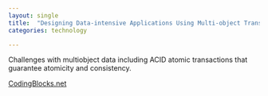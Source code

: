 ```yaml
---
layout: single
title:  "Designing Data-intensive Applications Using Multi-object Transactions"
categories: technology

---
```

Challenges with multiobject data including ACID atomic transactions that guarantee atomicity and consistency.  

[CodingBlocks.net](https://www.codingblocks.net/podcast/designing-data-intensive-applications-multi-object-transactions/)

